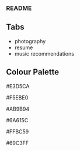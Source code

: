 ### README

## Tabs
- photography
- resume
- music recommendations



## Colour Palette

#E3D5CA

#F5EBE0

#AB9B94

#6A615C

#FFBC59

#69C3FF
